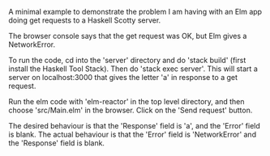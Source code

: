 A minimal example to demonstrate the problem I am having with an Elm app doing get requests to a Haskell Scotty server.

The browser console says that the get request was OK, but Elm gives a NetworkError.

To run the code, cd into the 'server' directory and do 'stack build' (first install the Haskell Tool Stack). Then do 'stack exec server'.  This will start a server on localhost:3000 that gives the letter 'a' in response to a get request.

Run the elm code with 'elm-reactor' in the top level directory, and then choose 'src/Main.elm' in the browser.  Click on the 'Send request' button.

The desired behaviour is that the 'Response' field is 'a', and the 'Error' field is blank.  The actual behaviour is that the 'Error' field is 'NetworkError' and the 'Response' field is blank.
